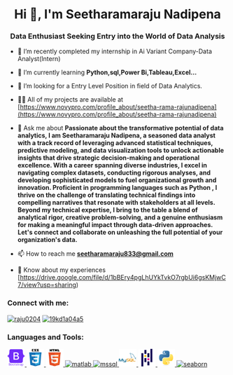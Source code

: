 
<h1 align="center">Hi 👋, I'm Seetharamaraju Nadipena</h1>
<h3 align="center">Data Enthusiast Seeking Entry into the World of Data Analysis</h3>

- 🔭 I’m recently completed my internship in Ai Variant Company-Data Analyst(Intern)

- 🌱 I’m currently learning **Python,sql,Power Bi,Tableau,Excel...**

- 👯 I’m looking for a Entry Level Position in field of Data Analytics.

- 👨‍💻 All of my projects are available at [https://www.novypro.com/profile_about/seetha-rama-rajunadipena](https://www.novypro.com/profile_about/seetha-rama-rajunadipena)

- 💬 Ask me about **Passionate about the transformative potential of data analytics, I am Seetharamaraju Nadipena, a seasoned data analyst with a track record of leveraging advanced statistical techniques, predictive modeling, and data visualization tools to unlock actionable insights that drive strategic decision-making and operational excellence. With a career spanning diverse industries, I excel in navigating complex datasets, conducting rigorous analyses, and developing sophisticated models to fuel organizational growth and innovation. Proficient in programming languages such as Python , I thrive on the challenge of translating technical findings into compelling narratives that resonate with stakeholders at all levels. Beyond my technical expertise, I bring to the table a blend of analytical rigor, creative problem-solving, and a genuine enthusiasm for making a meaningful impact through data-driven approaches. Let's connect and collaborate on unleashing the full potential of your organization's data.**

- 📫 How to reach me **seetharamaraju833@gmail.com**

- 📄 Know about my experiences [https://drive.google.com/file/d/1bBEry4pgLhUYkTvkO7rgbUi6gsKMjwC7/view?usp=sharing)

<h3 align="left">Connect with me:</h3>
<p align="left">
<a href="https://linkedin.com/in/raju0204" target="blank"><img align="center" src="https://raw.githubusercontent.com/rahuldkjain/github-profile-readme-generator/master/src/images/icons/Social/linked-in-alt.svg" alt="raju0204" height="30" width="40" /></a>
<a href="https://www.hackerrank.com/19kd1a04a5" target="blank"><img align="center" src="https://raw.githubusercontent.com/rahuldkjain/github-profile-readme-generator/master/src/images/icons/Social/hackerrank.svg" alt="19kd1a04a5" height="30" width="40" /></a>
</p>

<h3 align="left">Languages and Tools:</h3>
<p align="left"> <a href="https://getbootstrap.com" target="_blank" rel="noreferrer"> <img src="https://raw.githubusercontent.com/devicons/devicon/master/icons/bootstrap/bootstrap-plain-wordmark.svg" alt="bootstrap" width="40" height="40"/> </a> <a href="https://www.w3schools.com/css/" target="_blank" rel="noreferrer"> <img src="https://raw.githubusercontent.com/devicons/devicon/master/icons/css3/css3-original-wordmark.svg" alt="css3" width="40" height="40"/> </a> <a href="https://www.w3.org/html/" target="_blank" rel="noreferrer"> <img src="https://raw.githubusercontent.com/devicons/devicon/master/icons/html5/html5-original-wordmark.svg" alt="html5" width="40" height="40"/> </a> <a href="https://www.mathworks.com/" target="_blank" rel="noreferrer"> <img src="https://upload.wikimedia.org/wikipedia/commons/2/21/Matlab_Logo.png" alt="matlab" width="40" height="40"/> </a> <a href="https://www.microsoft.com/en-us/sql-server" target="_blank" rel="noreferrer"> <img src="https://www.svgrepo.com/show/303229/microsoft-sql-server-logo.svg" alt="mssql" width="40" height="40"/> </a> <a href="https://www.mysql.com/" target="_blank" rel="noreferrer"> <img src="https://raw.githubusercontent.com/devicons/devicon/master/icons/mysql/mysql-original-wordmark.svg" alt="mysql" width="40" height="40"/> </a> <a href="https://pandas.pydata.org/" target="_blank" rel="noreferrer"> <img src="https://raw.githubusercontent.com/devicons/devicon/2ae2a900d2f041da66e950e4d48052658d850630/icons/pandas/pandas-original.svg" alt="pandas" width="40" height="40"/> </a> <a href="https://www.python.org" target="_blank" rel="noreferrer"> <img src="https://raw.githubusercontent.com/devicons/devicon/master/icons/python/python-original.svg" alt="python" width="40" height="40"/> </a> <a href="https://seaborn.pydata.org/" target="_blank" rel="noreferrer"> <img src="https://seaborn.pydata.org/_images/logo-mark-lightbg.svg" alt="seaborn" width="40" height="40"/> </a> </p>

